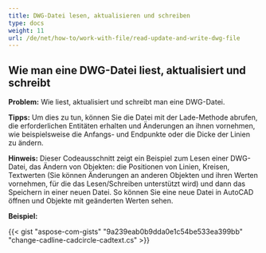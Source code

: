 ```yaml
---
title: DWG-Datei lesen, aktualisieren und schreiben
type: docs
weight: 11
url: /de/net/how-to/work-with-file/read-update-and-write-dwg-file
---
```


## **Wie man eine DWG-Datei liest, aktualisiert und schreibt**

**Problem:** Wie liest, aktualisiert und schreibt man eine DWG-Datei.

**Tipps:** Um dies zu tun, können Sie die Datei mit der Lade-Methode abrufen, die erforderlichen Entitäten erhalten und Änderungen an ihnen vornehmen, wie beispielsweise die Anfangs- und Endpunkte oder die Dicke der Linien zu ändern.

**Hinweis:** Dieser Codeausschnitt zeigt ein Beispiel zum Lesen einer DWG-Datei, das Ändern von Objekten: die Positionen von Linien, Kreisen, Textwerten (Sie können Änderungen an anderen Objekten und ihren Werten vornehmen, für die das Lesen/Schreiben unterstützt wird) und dann das Speichern in einer neuen Datei. So können Sie eine neue Datei in AutoCAD öffnen und Objekte mit geänderten Werten sehen.

**Beispiel:**

{{< gist "aspose-com-gists" "9a239eab0b9dda0e1c54be533ea399bb" "change-cadline-cadcircle-cadtext.cs" >}}
